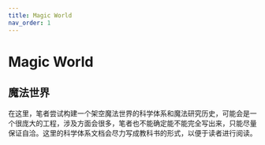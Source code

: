 ```yaml
---
title: Magic World
nav_order: 1
---
```

# Magic World
## 魔法世界

在这里，笔者尝试构建一个架空魔法世界的科学体系和魔法研究历史，可能会是一个很庞大的工程，涉及方面会很多，笔者也不能确定能不能完全写出来，只能尽量保证自洽。这里的科学体系文档会尽力写成教科书的形式，以便于读者进行阅读。